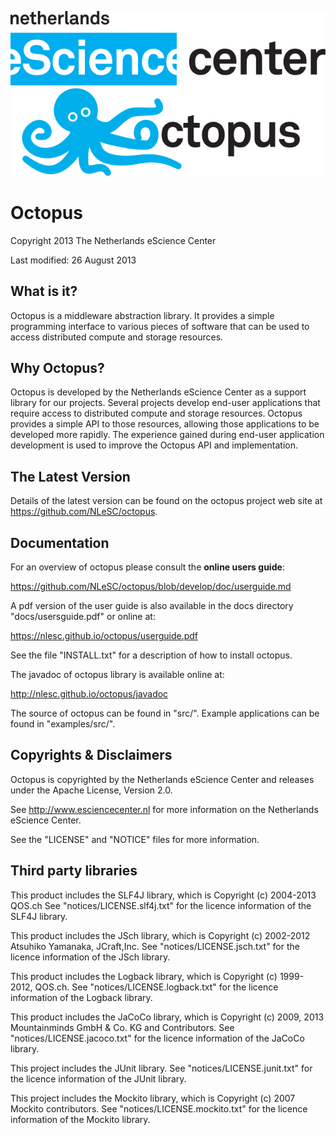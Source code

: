![logo](doc/images/NLeSC_Octopus_logo.png "Octopus Logo")

Octopus
=======

Copyright 2013 The Netherlands eScience Center

Last modified: 26 August 2013

What is it?
-----------

Octopus is a middleware abstraction library. It provides a simple programming 
interface to various pieces of software that can be used to access distributed
compute and storage resources. 


Why Octopus?
------------

Octopus is developed by the Netherlands eScience Center as a support library 
for our projects. Several projects develop end-user applications that require 
access to distributed compute and storage resources. Octopus provides a simple 
API to those resources, allowing those applications to be developed more 
rapidly. The experience gained during end-user application development is used 
to improve the Octopus API and implementation. 


The Latest Version
------------------

Details of the latest version can be found on the octopus project web site at
<https://github.com/NLeSC/octopus>.


Documentation
-------------

For an overview of octopus please consult the __online users guide__:

<https://github.com/NLeSC/octopus/blob/develop/doc/userguide.md>

A pdf version of the user guide is also available in the docs directory 
"docs/usersguide.pdf" or online at:

<https://nlesc.github.io/octopus/userguide.pdf>

See the file "INSTALL.txt" for a description of how to install octopus. 

The javadoc of octopus library is available online at: 

<http://nlesc.github.io/octopus/javadoc>

The source of octopus can be found in "src/". Example applications can be 
found in "examples/src/".


Copyrights & Disclaimers
------------------------

Octopus is copyrighted by the Netherlands eScience Center and releases under 
the Apache License, Version 2.0.

See <http://www.esciencecenter.nl> for more information on the Netherlands
eScience Center.

See the "LICENSE" and "NOTICE" files for more information. 


Third party libraries
---------------------

This product includes the SLF4J library, which is Copyright (c) 2004-2013
QOS.ch See "notices/LICENSE.slf4j.txt" for the licence information of
the SLF4J library.

This product includes the JSch library, which is Copyright (c) 2002-2012
Atsuhiko Yamanaka, JCraft,Inc. See "notices/LICENSE.jsch.txt" for the
licence information of the JSch library.

This product includes the Logback library, which is Copyright (c)
1999-2012, QOS.ch. See "notices/LICENSE.logback.txt" for the licence
information of the Logback library.

This product includes the JaCoCo library, which is Copyright
(c) 2009, 2013 Mountainminds GmbH & Co. KG and Contributors. See
"notices/LICENSE.jacoco.txt" for the licence information of the JaCoCo
library.

This project includes the JUnit library. See "notices/LICENSE.junit.txt"
for the licence information of the JUnit library.

This project includes the Mockito library, which is Copyright (c) 2007
Mockito contributors. See "notices/LICENSE.mockito.txt" for the licence
information of the Mockito library.

